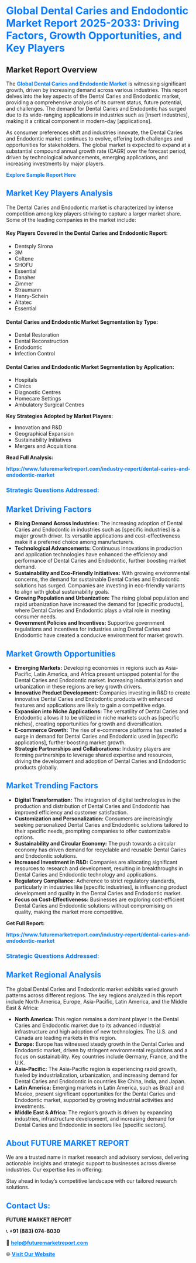 <h1 style="color: #007BFF;">Global Dental Caries and Endodontic Market Report 2025-2033: Driving Factors, Growth Opportunities, and Key Players</h1>

<section id="overview">
<h2>Market Report Overview</h2>
<p>The <a href="https://www.futuremarketreport.com/industry-report/dental-caries-and-endodontic-market" style="color: #007BFF; text-decoration: none;"><strong>Global Dental Caries and Endodontic Market</strong></a> is witnessing significant growth, driven by increasing demand across various industries. This report delves into the key aspects of the Dental Caries and Endodontic market, providing a comprehensive analysis of its current status, future potential, and challenges. The demand for Dental Caries and Endodontic has surged due to its wide-ranging applications in industries such as [insert industries], making it a critical component in modern-day [applications].</p>
<p>As consumer preferences shift and industries innovate, the Dental Caries and Endodontic market continues to evolve, offering both challenges and opportunities for stakeholders. The global market is expected to expand at a substantial compound annual growth rate (CAGR) over the forecast period, driven by technological advancements, emerging applications, and increasing investments by major players.</p>
</section>

<section id="overview">
<p><a href="https://www.futuremarketreport.com/request-sample/reportId=54324" style="color: #007BFF; text-decoration: none;"><strong>Explore Sample Report Here</strong></a></p>
</section>

<section id="key-players">
<h2 style="color: #007BFF;">Market Key Players Analysis</h2>
<p>The Dental Caries and Endodontic market is characterized by intense competition among key players striving to capture a larger market share. Some of the leading companies in the market include:</p>
<h4>Key Players Covered in the Dental Caries and Endodontic Report:</h4>
<ul><li>Dentsply Sirona</li><li>3M</li><li>Coltene</li><li>SHOFU</li><li>Essential</li><li>Danaher</li><li>Zimmer</li><li>Straumann</li><li>Henry-Schein</li><li>Altatec</li><li>Essential</li></ul>
<h4>Dental Caries and Endodontic Market Segmentation by Type:</h4>
<ul><li>Dental Restoration</li><li>Dental Reconstruction</li><li>Endodontic</li><li>Infection Control</li></ul>

<h4>Dental Caries and Endodontic Market Segmentation by Application:</h4>
<ul><li>Hospitals</li><li>Clinics</li><li>Diagnostic Centres</li><li>Homecare Settings</li><li>Ambulatory Surgical Centres</li></ul>
<p><strong>Key Strategies Adopted by Market Players:</strong></p>
<ul>
<li>Innovation and R&D</li>
<li>Geographical Expansion</li>
<li>Sustainability Initiatives</li>
<li>Mergers and Acquisitions</li>
</ul>
</section>

<section>
<p><strong>Read Full Analysis: </strong></p><a href="https://www.futuremarketreport.com/industry-report/dental-caries-and-endodontic-market" style="color: #007BFF; text-decoration: none;"><strong>https://www.futuremarketreport.com/industry-report/dental-caries-and-endodontic-market</strong></a>
<h3 style="color: #007BFF;">Strategic Questions Addressed:</h3>
</section>

<section id="driving-factors">
<h2 style="color: #007BFF;">Market Driving Factors</h2>
<ul>
<li><strong>Rising Demand Across Industries:</strong> The increasing adoption of Dental Caries and Endodontic in industries such as [specific industries] is a major growth driver. Its versatile applications and cost-effectiveness make it a preferred choice among manufacturers.</li>
<li><strong>Technological Advancements:</strong> Continuous innovations in production and application technologies have enhanced the efficiency and performance of Dental Caries and Endodontic, further boosting market demand.</li>
<li><strong>Sustainability and Eco-Friendly Initiatives:</strong> With growing environmental concerns, the demand for sustainable Dental Caries and Endodontic solutions has surged. Companies are investing in eco-friendly variants to align with global sustainability goals.</li>
<li><strong>Growing Population and Urbanization:</strong> The rising global population and rapid urbanization have increased the demand for [specific products], where Dental Caries and Endodontic plays a vital role in meeting consumer needs.</li>
<li><strong>Government Policies and Incentives:</strong> Supportive government regulations and incentives for industries using Dental Caries and Endodontic have created a conducive environment for market growth.</li>
</ul>
</section>

<section id="growth-opportunities">
<h2 style="color: #007BFF;">Market Growth Opportunities</h2>
<ul>
<li><strong>Emerging Markets:</strong> Developing economies in regions such as Asia-Pacific, Latin America, and Africa present untapped potential for the Dental Caries and Endodontic market. Increasing industrialization and urbanization in these regions are key growth drivers.</li>
<li><strong>Innovative Product Development:</strong> Companies investing in R&D to create innovative Dental Caries and Endodontic products with enhanced features and applications are likely to gain a competitive edge.</li>
<li><strong>Expansion into Niche Applications:</strong> The versatility of Dental Caries and Endodontic allows it to be utilized in niche markets such as [specific niches], creating opportunities for growth and diversification.</li>
<li><strong>E-commerce Growth:</strong> The rise of e-commerce platforms has created a surge in demand for Dental Caries and Endodontic used in [specific applications], further boosting market growth.</li>
<li><strong>Strategic Partnerships and Collaborations:</strong> Industry players are forming partnerships to leverage shared expertise and resources, driving the development and adoption of Dental Caries and Endodontic products globally.</li>
</ul>
</section>

<section id="trending-factors">
<h2 style="color: #007BFF;">Market Trending Factors</h2>
<ul>
<li><strong>Digital Transformation:</strong> The integration of digital technologies in the production and distribution of Dental Caries and Endodontic has improved efficiency and customer satisfaction.</li>
<li><strong>Customization and Personalization:</strong> Consumers are increasingly seeking personalized Dental Caries and Endodontic solutions tailored to their specific needs, prompting companies to offer customizable options.</li>
<li><strong>Sustainability and Circular Economy:</strong> The push towards a circular economy has driven demand for recyclable and reusable Dental Caries and Endodontic solutions.</li>
<li><strong>Increased Investment in R&D:</strong> Companies are allocating significant resources to research and development, resulting in breakthroughs in Dental Caries and Endodontic technology and applications.</li>
<li><strong>Regulatory Compliance:</strong> Adherence to strict regulatory standards, particularly in industries like [specific industries], is influencing product development and quality in the Dental Caries and Endodontic market.</li>
<li><strong>Focus on Cost-Effectiveness:</strong> Businesses are exploring cost-efficient Dental Caries and Endodontic solutions without compromising on quality, making the market more competitive.</li>
</ul>
</section>

<section>
<p><strong>Get Full Report: </strong></p><a href="https://www.futuremarketreport.com/industry-report/dental-caries-and-endodontic-market" style="color: #007BFF; text-decoration: none;"><strong>https://www.futuremarketreport.com/industry-report/dental-caries-and-endodontic-market</strong></a>
<h3 style="color: #007BFF;">Strategic Questions Addressed:</h3>
</section>


<section id="regional-analysis">
<h2 style="color: #007BFF;">Market Regional Analysis</h2>
<p>The global Dental Caries and Endodontic market exhibits varied growth patterns across different regions. The key regions analyzed in this report include North America, Europe, Asia-Pacific, Latin America, and the Middle East & Africa:</p>
<ul>
<li><strong>North America:</strong> This region remains a dominant player in the Dental Caries and Endodontic market due to its advanced industrial infrastructure and high adoption of new technologies. The U.S. and Canada are leading markets in this region.</li>
<li><strong>Europe:</strong> Europe has witnessed steady growth in the Dental Caries and Endodontic market, driven by stringent environmental regulations and a focus on sustainability. Key countries include Germany, France, and the U.K.</li>
<li><strong>Asia-Pacific:</strong> The Asia-Pacific region is experiencing rapid growth, fueled by industrialization, urbanization, and increasing demand for Dental Caries and Endodontic in countries like China, India, and Japan.</li>
<li><strong>Latin America:</strong> Emerging markets in Latin America, such as Brazil and Mexico, present significant opportunities for the Dental Caries and Endodontic market, supported by growing industrial activities and investments.</li>
<li><strong>Middle East & Africa:</strong> The region’s growth is driven by expanding industries, infrastructure development, and increasing demand for Dental Caries and Endodontic in sectors like [specific sectors].</li>
</ul>
</section>

<footer>
<h2 style="color: #007BFF;">About FUTURE MARKET REPORT</h2>
<p>We are a trusted name in market research and advisory services, delivering actionable insights and strategic support to businesses across diverse industries. Our expertise lies in offering:</p>

<p>Stay ahead in today’s competitive landscape with our tailored research solutions.</p>

<h2 style="color: #007BFF;">Contact Us:</h2>
<p><strong>FUTURE MARKET REPORT</strong></p>
<p>📞 <strong>+91 (883) 074-8030</strong></p>
<p>📧 <strong><a href="mailto:help@futuremarketreport.com" style="color: #007BFF;">help@futuremarketreport.com</a></strong></p>
<p>🌐 <strong><a href="https://www.futuremarketreport.com/" style="color: #007BFF;">Visit Our Website</a></strong></p>
</footer>